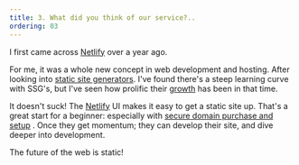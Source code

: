 ```yaml
---
title: 3. What did you think of our service?.. 
ordering: 03
---
```

I first came across [Netlify](https://www.netlify.com/) over a year ago.

For me, it was a whole new concept in web development and hosting. After looking into [static site generators](https://www.staticgen.com/). I've found there's a steep learning curve with SSG's, but I've seen how prolific their [growth](https://github.com/myles/awesome-static-generators) has been in that time.

It doesn't suck! The [Netlify](https://www.netlify.com/) UI makes it easy to get a static site up. That's a great start for a beginner: especially with [secure domain purchase and setup](https://www.netlify.com/blog/2018/06/19/buy-and-secure-a-custom-domain-through-netlify/) . Once they get momentum; they can develop their site, and dive deeper into development.

The future of the web is static!

